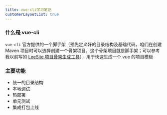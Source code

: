 ```yaml
---
title: vue-cli学习笔记
customerLayoutList: true
---
```


### 什么是 vue-cli

`vue-cli` 官方提供的一个脚手架（预先定义好的目录结构及基础代码，咱们在创建 Maven 项目时可以选择创建一个骨架项目，这个骨架项目就是脚手架；可以参考我以前写的 [LeeSite 项目骨架生成工具](https://github.com/topsale/leesite-archetype-webapp)），用于快速生成一个 vue 的项目模板

### 主要功能

- 统一的目录结构
- 本地调试
- 热部署
- 单元测试
- 集成打包上线
